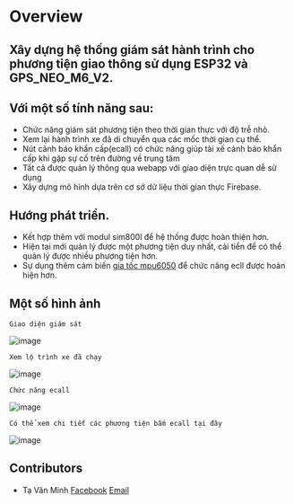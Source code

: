 # Overview
## Xây dựng hệ thống giám sát hành trình cho phương tiện giao thông sử dụng ESP32 và GPS_NEO_M6_V2.
## Với một số tính năng sau: 
  - Chức năng giám sát phương tiện theo thời gian thực với độ trễ nhỏ.
  - Xem lại hành trình xe đã di chuyển qua các mốc thời gian cụ thể.
  - Nút cảnh báo khẩn cấp(ecall) có chức năng giúp tài xế cảnh báo khẩn cấp khi gặp sự cố trên đường về trung tâm 
  - Tất cả được quản lý thông qua webapp với giao diện trực quan dễ sử dụng 
  - Xây dựng mô hình dựa trên cơ sở dữ liệu thời gian thực Firebase. 
## Hướng phát triển. 
  - Kết hợp thêm với modul sim800l để hệ thống được hoàn thiện hơn.
  - Hiện tại mới quản lý được một phương tiện duy nhất, cải tiển để có thể quản lý được nhiều phương tiện hơn.
  - Sự dụng thêm cảm biến [ gia tốc mpu6050](https://hshop.vn/products/cam-bien-6-dof-bac-tu-do-gy-521-mpu6050) để chức năng ecll được hoàn hiện hơn.
## Một số hình ảnh 
`Giao diện giám sát`

![image](https://user-images.githubusercontent.com/53778428/114484648-cf97da00-9c34-11eb-865e-9bfcf98ff680.png)

`Xem lộ trình xe đã chạy`

![image](https://user-images.githubusercontent.com/53778428/114484971-4fbe3f80-9c35-11eb-9019-fb3e739e42ef.png)

`Chức năng ecall`

![image](https://user-images.githubusercontent.com/53778428/114485240-c78c6a00-9c35-11eb-9719-604b7a00870e.png)

`Có thể xem chi tiết các phương tiện bấm ecall tại đây`

![image](https://user-images.githubusercontent.com/53778428/114485360-fc002600-9c35-11eb-98f1-6db89a625d69.png)

## Contributors
 - Tạ Văn Minh [Facebook](https://www.facebook.com/taminh1310) [Email](taminh39@gmail.com)



  
